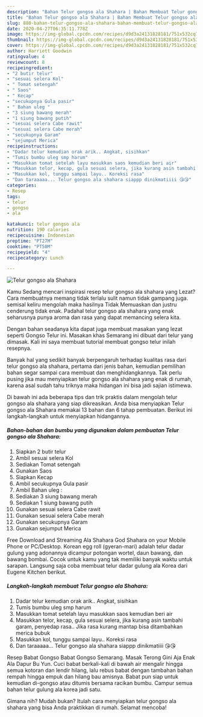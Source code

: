 ```yaml
---
description: "Bahan Telur gongso ala Shahara | Bahan Membuat Telur gongso ala Shahara Yang Enak Dan Mudah"
title: "Bahan Telur gongso ala Shahara | Bahan Membuat Telur gongso ala Shahara Yang Enak Dan Mudah"
slug: 880-bahan-telur-gongso-ala-shahara-bahan-membuat-telur-gongso-ala-shahara-yang-enak-dan-mudah
date: 2020-04-27T06:35:11.778Z
image: https://img-global.cpcdn.com/recipes/d9d3a24131828181/751x532cq70/telur-gongso-ala-shahara-foto-resep-utama.jpg
thumbnail: https://img-global.cpcdn.com/recipes/d9d3a24131828181/751x532cq70/telur-gongso-ala-shahara-foto-resep-utama.jpg
cover: https://img-global.cpcdn.com/recipes/d9d3a24131828181/751x532cq70/telur-gongso-ala-shahara-foto-resep-utama.jpg
author: Harriett Goodwin
ratingvalue: 4
reviewcount: 8
recipeingredient:
- "2 butir telur"
- "sesuai selera Kol"
- " Tomat setengah"
- " Saos"
- " Kecap"
- "secukupnya Gula pasir"
- " Bahan uleg "
- "3 siung bawang merah"
- "1 siung bawang putih"
- "sesuai selera Cabe rawit"
- "sesuai selera Cabe merah"
- "secukupnya Garam"
- "sejumput Merica"
recipeinstructions:
- "Dadar telur kemudian orak arik.. Angkat, sisihkan"
- "Tumis bumbu uleg smp harum"
- "Masukkan tomat setelah layu masukkan saos kemudian beri air"
- "Masukkan telor, kecap, gula sesuai selera, jika kurang asin tambahi garam, penyedap rasa.. Jika rasa kurang mantap bisa ditambahkan merica bubuk"
- "Masukkan kol, tunggu sampai layu.. Koreksi rasa"
- "Dan taraaaaa... Telur gongso ala shahara siappp dinikmatiiii 😘😘"
categories:
- Resep
tags:
- telur
- gongso
- ala

katakunci: telur gongso ala 
nutrition: 190 calories
recipecuisine: Indonesian
preptime: "PT27M"
cooktime: "PT50M"
recipeyield: "4"
recipecategory: Lunch

---
```



![Telur gongso ala Shahara](https://img-global.cpcdn.com/recipes/d9d3a24131828181/751x532cq70/telur-gongso-ala-shahara-foto-resep-utama.jpg)

Kamu Sedang mencari inspirasi resep telur gongso ala shahara yang Lezat? Cara membuatnya memang tidak terlalu sulit namun tidak gampang juga. semisal keliru mengolah maka hasilnya Tidak Memuaskan dan justru cenderung tidak enak. Padahal telur gongso ala shahara yang enak seharusnya punya aroma dan rasa yang dapat memancing selera kita.

Dengan bahan seadanya kita dapat juga membuat masakan yang lezat seperti Gongso Telur ini. Masakan khas Semarang ini dibuat dari telur yang dimasak. Kali ini saya membuat tutorial membuat gongso telur inilah resepnya.

Banyak hal yang sedikit banyak berpengaruh terhadap kualitas rasa dari telur gongso ala shahara, pertama dari jenis bahan, kemudian pemilihan bahan segar sampai cara membuat dan menghidangkannya. Tak perlu pusing jika mau menyiapkan telur gongso ala shahara yang enak di rumah, karena asal sudah tahu triknya maka hidangan ini bisa jadi sajian istimewa.


Di bawah ini ada beberapa tips dan trik praktis dalam mengolah telur gongso ala shahara yang siap dikreasikan. Anda bisa menyiapkan Telur gongso ala Shahara memakai 13 bahan dan 6 tahap pembuatan. Berikut ini langkah-langkah untuk menyiapkan hidangannya.

<!--inarticleads1-->

##### Bahan-bahan dan bumbu yang digunakan dalam pembuatan Telur gongso ala Shahara:

1. Siapkan 2 butir telur
1. Ambil sesuai selera Kol
1. Sediakan  Tomat setengah
1. Gunakan  Saos
1. Siapkan  Kecap
1. Ambil secukupnya Gula pasir
1. Ambil  Bahan uleg :
1. Sediakan 3 siung bawang merah
1. Sediakan 1 siung bawang putih
1. Gunakan sesuai selera Cabe rawit
1. Gunakan sesuai selera Cabe merah
1. Gunakan secukupnya Garam
1. Gunakan sejumput Merica


Free Download and Streaming Ala Shahara God Shahara on your Mobile Phone or PC/Desktop. Korean egg roll (gyeran-mari) adalah telur dadar gulung yang adonannya dicampur potongan wortel, daun bawang, dan bawang bombai. Cocok untuk kamu yang tak memiliki banyak waktu untuk sarapan. Langsung saja coba membuat telur dadar gulung ala Korea dari Eugene Kitchen berikut. 

<!--inarticleads2-->

##### Langkah-langkah membuat Telur gongso ala Shahara:

1. Dadar telur kemudian orak arik.. Angkat, sisihkan
1. Tumis bumbu uleg smp harum
1. Masukkan tomat setelah layu masukkan saos kemudian beri air
1. Masukkan telor, kecap, gula sesuai selera, jika kurang asin tambahi garam, penyedap rasa.. Jika rasa kurang mantap bisa ditambahkan merica bubuk
1. Masukkan kol, tunggu sampai layu.. Koreksi rasa
1. Dan taraaaaa... Telur gongso ala shahara siappp dinikmatiiii 😘😘


Resep Babat Gongso Babat Gongso Semarang. Masak Terong Gini Aja Enak Ala Dapur Bu Yun. Cuci babat berkali-kali di bawah air mengalir hingga semua kotoran dan lendir hilang, lalu rebus babat dengan tambahan bahan rempah hingga empuk dan hilang bau amisnya. Babat pun siap untuk kemudian di-gongso atau ditumis bersama racikan bumbu. Campur semua bahan telur gulung ala korea jadi satu. 

Gimana nih? Mudah bukan? Itulah cara menyiapkan telur gongso ala shahara yang bisa Anda praktikkan di rumah. Selamat mencoba!
